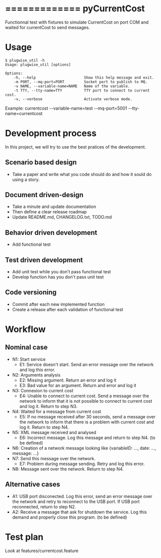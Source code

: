 =============
pyCurrentCost
=============

Functionnal test with fixtures to simulate CurrentCost on port COM and waited for currentCost to send messages.

Usage
=====

    $ plugwise_util -h
    Usage: plugwise_util [options]

    Options:
        -h, --help                      Show this help message and exit.
        -m PORT, --mq-port=PORT         Socket port to publish to MQ.
        -v NAME, --variable-name=NAME   Name of the variable.
        -t TTY, --tty-name=TTY          TTY port to connect to current cost.
        -v, --verbose                   Activate verbose mode.

Example: currentcost --variable-name=test --mq-port=5001 --tty-name=currentcost 

Development process
===================

In this project, we will try to use the best pratices of the development.

Scenario based design
---------------------

* Take a paper and write what you code should do and how it sould do using a story.

Document driven-design
----------------------

* Take a minute and update documentation
* Then define a clear release roadmap 
* Update README.md, CHANGELOG.txt, TODO.md

Behavior driven development
---------------------------

* Add functional test

Test driven development
-----------------------

* Add unit test while you don't pass functional test
* Develop function has you don't pass unit test

Code versioning
---------------

* Commit after each new implemented function
* Create a release after each validation of functional test

Workflow
========

Nominal case
------------

* N1: Start service
    * E1: Service doesn't start. Send an error message over the network and log this error.
* N2: Arguments analysis
    * E2: Missing argument. Return an error and log it
    * E3: Bad value for an argument. Return and error and log it
* N3: Connexion to current cost
    * E4: Unable to connect to current cost. Send a message over the network to inform that it is not possible to connect to current cost and log it. Return to step N3.
* N4: Waited for a message from current cost
    * E5: If no message received after 30 seconds, send a message over the network to inform that there is a problem with current cost and log it. Return to step N4.
* N5: XML message received and analysed
    * E6: Incorrect message. Log this message and return to step N4. (to be defined)
* N6: Creation of a network message looking like {variableID: ..., date: ..., message: ...}
* N7: Send this message over the network.
    * E7: Problem during message sending. Retry and log this error.
* N8: Message sent over the network. Return to step N4.

Alternative cases
-----------------

* A1: USB port disconected. Log this error, send an error message over the network and retry to reconnect to the USB port. If USB port reconnected, return to step N2.
* A2: Receive a message that ask for shutdown the service. Log this demand and properly close this program. (to be defined)

Test plan
=========

Look at features/currentcost.feature
